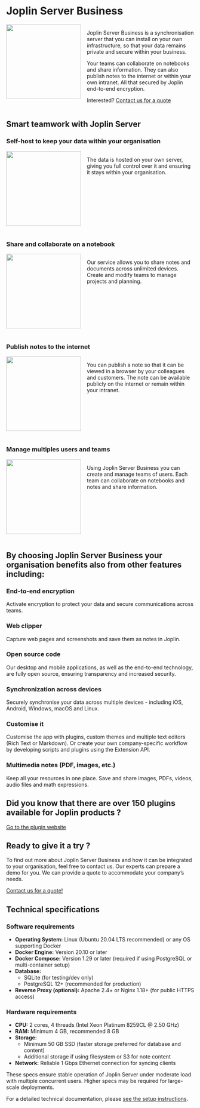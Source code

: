 # Joplin Server Business

<div style="overflow: auto;">

<img src="https://raw.githubusercontent.com/laurent22/joplin/dev/Assets/WebsiteAssets/images/joplin_server_business/main.png" width="200px" style="float: left; margin-right: 16px; margin-bottom: 16px;"/>

Joplin Server Business is a synchronisation server that you can install on your own infrastructure, so that your data remains private and secure within your business.

Your teams can collaborate on notebooks and share information. They can also publish notes to the internet or within your own intranet. All that secured by Joplin end-to-end encryption.

Interested? [Contact us for a quote](mailto:jsb-inquiry@joplin.cloud?subject=Joplin%20Server%20Business%20inquiry)

</div>

## Smart teamwork with Joplin Server

### Self-host to keep your data within your organisation

<div style="overflow: auto;">

<img src="https://raw.githubusercontent.com/laurent22/joplin/dev/Assets/WebsiteAssets/images/joplin_server_business/self_host.jpg" width="200px" style="float: left; margin-right: 16px; margin-bottom: 16px;"/>

The data is hosted on your own server, giving you full control over it and ensuring it stays within your organisation.

</div>

### Share and collaborate on a notebook

<div style="overflow: auto;">

<img src="https://raw.githubusercontent.com/laurent22/joplin/dev/Assets/WebsiteAssets/images/joplin_server_business/share.jpg" width="200px" style="float: left; margin-right: 16px; margin-bottom: 16px;"/>

Our service allows you to share notes and documents across unlimited devices. Create and modify teams to manage projects and planning.

</div>

### Publish notes to the internet

<div style="overflow: auto;">

<img src="https://raw.githubusercontent.com/laurent22/joplin/dev/Assets/WebsiteAssets/images/joplin_server_business/publish.jpg" width="200px" style="float: left; margin-right: 16px; margin-bottom: 16px;"/>

You can publish a note so that it can be viewed in a browser by your colleagues and customers. The note can be available publicly on the internet or remain within your intranet.

</div>

### Manage multiples users and teams

<div style="overflow: auto;">

<img src="https://raw.githubusercontent.com/laurent22/joplin/dev/Assets/WebsiteAssets/images/joplin_server_business/teams.jpg" width="200px" style="float: left; margin-right: 16px; margin-bottom: 16px;"/>

Using Joplin Server Business you can create and manage teams of users. Each team can collaborate on notebooks and notes and share information.

</div>

## By choosing Joplin Server Business your organisation benefits also from other features including:

### End-to-end encryption

Activate encryption to protect your data and secure communications across teams.

### Web clipper

Capture web pages and screenshots and save them as notes in Joplin.

### Open source code

Our desktop and mobile applications, as well as the end-to-end technology, are fully open source, ensuring transparency and increased security.

### Synchronization across devices

Securely synchronise your data across multiple devices - including iOS, Android, Windows, macOS and Linux.

### Customise it

Customise the app with plugins, custom themes and multiple text editors (Rich Text or Markdown). Or create your own company-specific workflow by developing scripts and plugins using the Extension API.

### Multimedia notes (PDF, images, etc.)

Keep all your resources in one place. Save and share images, PDFs, videos, audio files and math expressions.

## Did you know that there are over 150 plugins available for Joplin products ?

[Go to the plugin website](https://joplinapp.org/plugins/)

## Ready to give it a try ?

To find out more about Joplin Server Business and how it can be integrated to your organisation, feel free to contact us. Our experts can prepare a demo for you. We can provide a quote to accommodate your company’s needs.

[Contact us for a quote!](mailto:jsb-inquiry@joplin.cloud?subject=Joplin%20Server%20Business%20inquiry)

## Technical specifications

### Software requirements

* **Operating System:** Linux (Ubuntu 20.04 LTS recommended) or any OS supporting Docker
* **Docker Engine:** Version 20.10 or later
* **Docker Compose:** Version 1.29 or later (required if using PostgreSQL or multi-container setup)
* **Database:**
  * SQLite (for testing/dev only)
  * PostgreSQL 12+ (recommended for production)
* **Reverse Proxy (optional):** Apache 2.4+ or Nginx 1.18+ (for public HTTPS access)

### Hardware requirements

* **CPU:** 2 cores, 4 threads (Intel Xeon Platinum 8259CL @ 2.50 GHz)
* **RAM:** Minimum 4 GB, recommended 8 GB
* **Storage:**
  * Minimum 50 GB SSD (faster storage preferred for database and content)
  * Additional storage if using filesystem or S3 for note content
* **Network:** Reliable 1 Gbps Ethernet connection for syncing clients

These specs ensure stable operation of Joplin Server under moderate load with multiple concurrent users. Higher specs may be required for large-scale deployments.

For a detailed technical documentation, please [see the setup instructions](https://github.com/laurent22/joplin/tree/dev/packages/server).